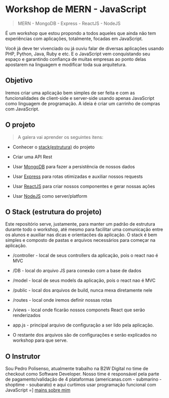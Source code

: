 # Workshop de MERN - JavaScript

> MERN - MongoDB - Express - ReactJS - NodeJS

É um workshop que estou propondo a todos aqueles que ainda não tem experiências com aplicações, totalmente, focadas em JavaScript. 

Você já deve ter vivenciado ou já ouviu falar de diversas aplicações usando PHP, Python, Java, Ruby e etc. E o JavaScript vem conquistando seu espaço e garantindo confiança de muitas empresas ao ponto delas apostarem na linguagem e modificar toda sua arquitetura.


## Objetivo

Iremos criar uma aplicação bem simples de ser feita e com as funcionalidades de client-side e server-side usando apenas JavaScript como linguagem de programação. A ideia é criar um carrinho de compras com JavaScript.


## O projeto

> A galera vai aprender os seguintes itens:

- Conhecer o [stack(estrutura)](install.md) do projeto

- Criar uma API Rest

- Usar [MongoDB](https://www.mongodb.org/) para fazer a persistência de nossos dados

- Usar [Express](http://expressjs.com/pt-br/) para rotas otimizadas e auxiliar nossos requests

- Usar [ReactJS](https://facebook.github.io/react/) para criar nossos componentes e gerar nossas ações

- Usar [NodeJS]() como server/platform


## O Stack (estrutura do projeto)

Este repositório serve, justamente, para manter um padrão de estrutura durante todo o workshop, até mesmo para facilitar uma comunicação entre os alunos e auxiliar nas dicas e orientacões da aplicação. O stack é bem simples e composto de pastas e arquivos necessários para começar na aplicação.

* /controller - local de seus controllers da aplicação, pois o react nao é MVC

* /DB - local do arquivo JS para conexão com a base de dados

* /model - local de seus models da aplicação, pois o react nao é MVC

* /public - local dos arquivos de build, nunca mexa diretamente nele

* /routes - local onde iremos definir nossas rotas

* /views - local onde ficarão nossos componets React que serão renderizados

* app.js - principal arquivo de configuração a ser lido pela aplicação.

* O restante dos arquivos são de configurações e serão explicados no workshop para que serve.


## O Instrutor

Sou Pedro Polisenso, atualmente trabalho na B2W Digital no time de checkout como Software Developer. Nosso time é responsável pela parte de pagamento/validação de 4 plataformas (americanas.com - submarino - shoptime - soubarato) e aqui curtimos usar programação funcional com JavaScript =] [mains sobre mim](https://www.linkedin.com/in/pedropolisenso)